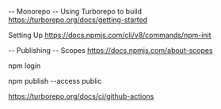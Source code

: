 -- Monorepo --
Using Turborepo to build
https://turborepo.org/docs/getting-started

Setting Up
https://docs.npmjs.com/cli/v8/commands/npm-init

-- Publishing --
Scopes
https://docs.npmjs.com/about-scopes

npm login

npm publish --access public

https://turborepo.org/docs/ci/github-actions